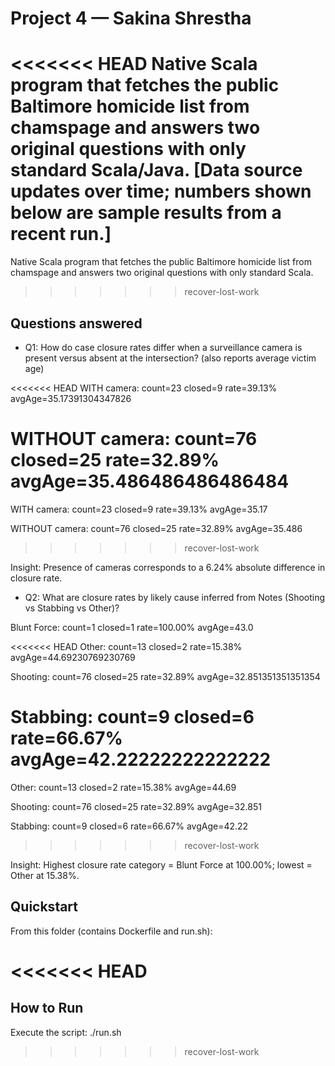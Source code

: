 # Project 4 — Sakina Shrestha

<<<<<<< HEAD
Native Scala program that fetches the public Baltimore homicide list from chamspage and answers two original questions with only standard Scala/Java. [Data source updates over time; numbers shown below are sample results from a recent run.] 
=======
Native Scala program that fetches the public Baltimore homicide list from chamspage and answers two original questions with only standard Scala.
>>>>>>> recover-lost-work

## Questions answered

- Q1: How do case closure rates differ when a surveillance camera is present versus absent at the intersection? (also reports average victim age)  

<<<<<<< HEAD
WITH camera: count=23 closed=9 rate=39.13% avgAge=35.17391304347826

WITHOUT camera: count=76 closed=25 rate=32.89% avgAge=35.486486486486484
=======
WITH camera: count=23 closed=9 rate=39.13% avgAge=35.17

WITHOUT camera: count=76 closed=25 rate=32.89% avgAge=35.486
>>>>>>> recover-lost-work

Insight: Presence of cameras corresponds to a 6.24% absolute difference in closure rate.

- Q2: What are closure rates by likely cause inferred from Notes (Shooting vs Stabbing vs Other)?  

Blunt Force: count=1 closed=1 rate=100.00% avgAge=43.0

<<<<<<< HEAD
Other: count=13 closed=2 rate=15.38% avgAge=44.69230769230769

Shooting: count=76 closed=25 rate=32.89% avgAge=32.851351351351354

Stabbing: count=9 closed=6 rate=66.67% avgAge=42.22222222222222
=======
Other: count=13 closed=2 rate=15.38% avgAge=44.69

Shooting: count=76 closed=25 rate=32.89% avgAge=32.851

Stabbing: count=9 closed=6 rate=66.67% avgAge=42.22
>>>>>>> recover-lost-work

Insight: Highest closure rate category = Blunt Force at 100.00%; lowest = Other at 15.38%.


## Quickstart

From this folder (contains Dockerfile and run.sh):

<<<<<<< HEAD
=======
## How to Run
Execute the script: ./run.sh


>>>>>>> recover-lost-work
